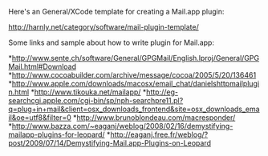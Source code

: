 

Here's an General/XCode template for creating a Mail.app plugin:

http://harnly.net/category/software/mail-plugin-template/

Some links and sample about how to write plugin for Mail.app:

*http://www.sente.ch/software/General/GPGMail/English.lproj/General/GPGMail.html#Download
*http://www.cocoabuilder.com/archive/message/cocoa/2005/5/20/136461
*http://www.apple.com/downloads/macosx/email_chat/danielshttpmailplugin.html
*http://www.tikouka.net/mailapp/
*http://eg-searchcgi.apple.com/cgi-bin/sp/nph-searchpre11.pl?q=plug+in+mail&client=osx_downloads_frontend&site=osx_downloads_email&oe=utf8&filter=0
*http://www.brunoblondeau.com/macresponder/
*http://www.bazza.com/~eaganj/weblog/2008/02/16/demystifying-mailapp-plugins-for-leopard/
*http://eaganj.free.fr/weblog/?post/2009/07/14/Demystifying-Mail.app-Plugins-on-Leopard